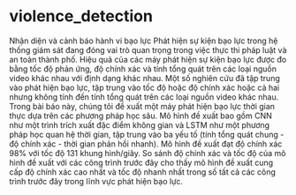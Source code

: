 # violence_detection
Nhận diện và cảnh báo hành vi bạo lực
Phát hiện sự kiện bạo lực trong hệ thống giám sát đang đóng vai trò quan trọng trong việc thực thi pháp luật và an toàn thành phố. Hiệu quả của các máy phát hiện sự kiện bạo lực được đo bằng tốc độ phản ứng, độ chính xác và tính tổng quát trên các loại nguồn video khác nhau với định dạng khác nhau. Một số nghiên cứu đã tập trung vào phát hiện bạo lực, tập trung vào tốc độ hoặc độ chính xác hoặc cả hai nhưng không tính đến tính tổng quát trên các loại nguồn video khác nhau. Trong bài báo này, chúng tôi đề xuất một máy phát hiện bạo lực thời gian thực dựa trên các phương pháp học sâu. Mô hình đề xuất bao gồm CNN như một trình trích xuất đặc điểm không gian và LSTM như một phương pháp học quan hệ thời gian, tập trung vào ba yếu tố (tính tổng quát chung - độ chính xác - thời gian phản hồi nhanh). Mô hình đề xuất đạt độ chính xác 98% với tốc độ 131 khung hình/giây. So sánh độ chính xác và tốc độ của mô hình đề xuất với các công trình trước đây cho thấy mô hình đề xuất cung cấp độ chính xác cao nhất và tốc độ nhanh nhất trong số tất cả các công trình trước đây trong lĩnh vực phát hiện bạo lực.
